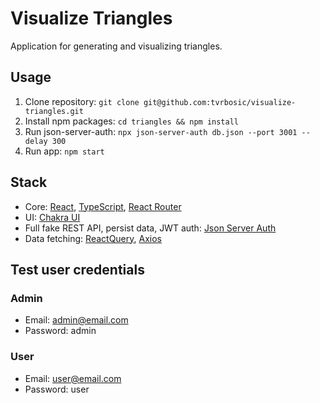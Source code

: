 # Visualize Triangles

Application for generating and visualizing triangles.

## Usage

1. Clone repository: `git clone git@github.com:tvrbosic/visualize-triangles.git`
2. Install npm packages: `cd triangles && npm install`
3. Run json-server-auth: `npx json-server-auth db.json --port 3001 --delay 300`
4. Run app: `npm start`

## Stack

- Core: [React](https://reactjs.org/), [TypeScript](https://www.typescriptlang.org/), [React Router](https://reactrouter.com/)
- UI: [Chakra UI](https://chakra-ui.com/)
- Full fake REST API, persist data, JWT auth: [Json Server Auth](https://github.com/jeremyben/json-server-auth)
- Data fetching: [ReactQuery](https://tanstack.com/query/latest/docs/react/overview), [Axios](https://axios-http.com/)

## Test user credentials

### Admin

- Email: admin@email.com
- Password: admin

### User

- Email: user@email.com
- Password: user
